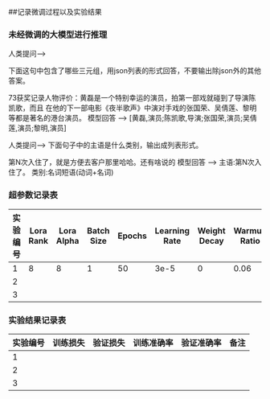 ##记录微调过程以及实验结果


### 未经微调的大模型进行推理

人类提问--> 

下面这句中包含了哪些三元组，用json列表的形式回答，不要输出除json外的其他答案。

73获奖记录人物评价：黄磊是一个特别幸运的演员，拍第一部戏就碰到了导演陈凯歌，而且
在他的下一部电影《夜半歌声》中演对手戏的张国荣、吴倩莲、黎明等都是著名的港台演员。
模型回答 --> [黄磊,演员;陈凯歌,导演;张国荣,演员;吴倩莲,演员;黎明,演员]

人类提问--> 下面句子中的主语是什么类别，输出成列表形式。

第N次入住了，就是方便去客户那里哈哈。还有啥说的
模型回答 --> 主语:第N次入住了。
类别:名词短语(动词+名词)


### 超参数记录表

| 实验编号 | Lora Rank | Lora Alpha | Batch Size | Epochs | Learning Rate | Weight Decay | Warmup Ratio |
|---------|-----------|------------|------------|--------|--------------|--------------|--------------|
| 1 | 8 | 8 | 1 | 50 | 3e-5 | 0 | 0.06 |
| 2 | | | | | | | |
| 3 | | | | | | | |


### 实验结果记录表

| 实验编号 | 训练损失 | 验证损失 | 训练准确率 | 验证准确率 | 备注 |
|---------|---------|---------|-----------|-----------|------|
| 1 | | | | | |
| 2 | | | | | |
| 3 | | | | | |